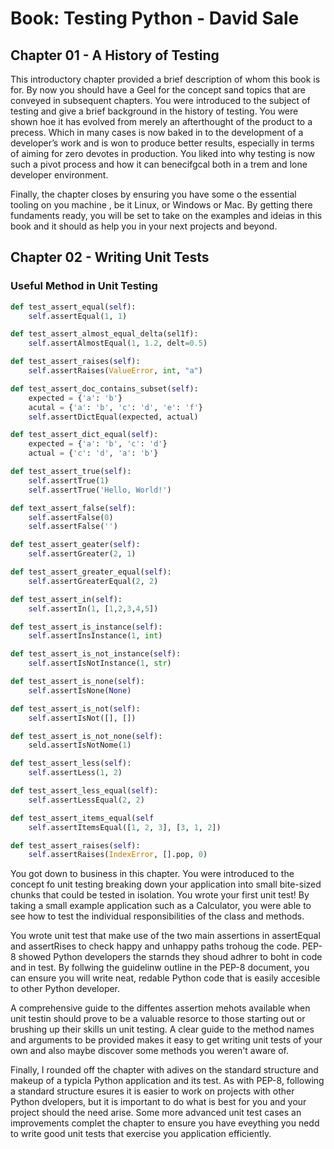 # Book: Testing Python - David Sale

## Chapter 01 - A History of Testing

This introductory chapter provided a brief description of whom this book is for. By now you should have a Geel for the concept sand topics that are conveyed in subsequent chapters. You were introduced to the subject of testing and give a brief background in the history of testing. You were shown hoe it has evolved from merely an afterthought of the product to a precess. Which in many cases is now baked in to the development of a developer’s  work and is won to produce better results, especially in terms of aiming for zero devotes in production. You liked into why testing is now such a pivot process and how it can benecifgcal both in a trem and lone developer environment.

Finally, the chapter closes by ensuring you have some o the essential tooling on you machine , be it Linux, or Windows or Mac. By getting there fundaments ready, you will be set to take on the examples and ideias in this book and it should as help you in your next projects and beyond.

## Chapter 02 - Writing Unit Tests

### Useful Method in Unit Testing

```python
def test_assert_equal(self):
    self.assertEqual(1, 1)

def test_assert_almost_equal_delta(sel1f):
    self.assertAlmostEqual(1, 1.2, delt=0.5)

def test_assert_raises(self):
    self.assertRaises(ValueError, int, "a")

def test_assert_doc_contains_subset(self):
    expected = {'a': 'b'}
    acutal = {'a': 'b', 'c': 'd', 'e': 'f'}
    self.assertDictEqual(expected, actual)

def test_assert_dict_equal(self):
    expected = {'a': 'b', 'c': 'd'}
    actual = {'c': 'd', 'a': 'b'}

def test_assert_true(self):
    self.assertTrue(1)
    self.assertTrue('Hello, World!')

def text_assert_false(self):
    self.assertFalse(0)
    self.assertFalse('')

def test_assert_geater(self):
    self.assertGreater(2, 1)

def test_assert_greater_equal(self):
    self.assertGreaterEqual(2, 2)

def test_assert_in(self):
    self.assertIn(1, [1,2,3,4,5])

def test_assert_is_instance(self):
    self.assertInsInstance(1, int)

def test_assert_is_not_instance(self):
    self.assertIsNotInstance(1, str)

def test_assert_is_none(self):
    self.assertIsNone(None)

def test_assert_is_not(self):
    self.assertIsNot([], [])

def test_assert_is_not_none(self):
    seld.assertIsNotNome(1)

def test_assert_less(self):
    self.assertLess(1, 2)

def test_assert_less_equal(self):
    self.assertLessEqual(2, 2)

def test_assert_items_equal(self
    self.assertItemsEqual([1, 2, 3], [3, 1, 2])

def test_assert_raises(self):
    self.assertRaises(IndexError, [].pop, 0)
```

You got down to business in this chapter. You were introduced to the concept fo unit testing breaking down your application into small bite-sized chunks that could be tested in isolation. You wrote your first unit test! By taking a small example application such as a Calculator, you were able to see how to test the individual responsibilities of the class and methods.

You wrote unit test that make use of the two main assertions in assertEqual and assertRises to check happy and unhappy paths trohoug the code. PEP-8 showed Python developers the starnds they shoud adhrer to boht in code and in test. By follwing the guidelinw outline in the PEP-8 document, you can ensure you will write neat, redable Python code that is easily accesible to other Python developer.

A comprehensive guide to the diffentes assertion mehots available when unit testin should prove to be a valuable resorce to those starting out or brushing up their skills un unit testing. A clear guide to the method names and arguments to be provided makes it easy to get writing unit tests of your own and also maybe discover some methods you weren't aware of.

Finally, I rounded off the chapter with adives on the standard structure and makeup of a typicla Python application and its test. As with PEP-8, following a standard structure esures it is easier to work on projects with other Python dvelopers, but it is important to do what is best for you and your project should the need arise. Some more advanced unit test cases an improvements complet the chapter to ensure you have eveything you nedd to write good unit tests that exercise you application efficiently.
